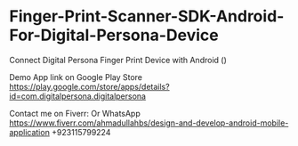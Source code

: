 # Finger-Print-Scanner-SDK-Android-For-Digital-Persona-Device
Connect Digital Persona Finger Print Device with Android ()

Demo App link on Google Play Store
https://play.google.com/store/apps/details?id=com.digitalpersona.digitalpersona

Contact me on Fiverr: Or WhatsApp 
https://www.fiverr.com/ahmadullahbs/design-and-develop-android-mobile-application
+923115799224

